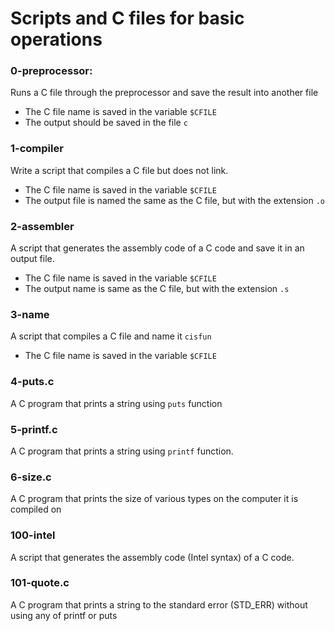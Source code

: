 # Scripts and C files for basic operations

### 0-preprocessor: 
Runs a C file through the preprocessor and save the result into another file
- The C file name is saved in the variable `$CFILE`
- The output should be saved in the file `c`

### 1-compiler
Write a script that compiles a C file but does not link.
- The C file name is saved in the variable `$CFILE`
- The output file is named the same as the C file, but with the extension `.o`

### 2-assembler
A script that generates the assembly code of a C code and save it in an output file.
- The C file name is saved in the variable `$CFILE`
- The output name is same as the C file, but with the extension `.s`

### 3-name
A script that compiles a C file and name it `cisfun`
- The C file name is saved in the variable `$CFILE`

### 4-puts.c
A C program that prints a string using `puts` function

### 5-printf.c
A C program that prints a string using `printf` function.

### 6-size.c
A C program that prints the size of various types on the computer it is compiled on

### 100-intel
A script that generates the assembly code (Intel syntax) of a C code.

### 101-quote.c
A C program that prints a string to the standard error (STD_ERR) without using any of printf or puts
